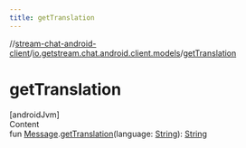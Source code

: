 ```yaml
---
title: getTranslation
---
```

//[stream-chat-android-client](../../index.md)/[io.getstream.chat.android.client.models](index.md)/[getTranslation](getTranslation.md)



# getTranslation  
[androidJvm]  
Content  
fun [Message](Message/index.md).[getTranslation](getTranslation.md)(language: [String](https://kotlinlang.org/api/latest/jvm/stdlib/kotlin/-string/index.html)): [String](https://kotlinlang.org/api/latest/jvm/stdlib/kotlin/-string/index.html)  



